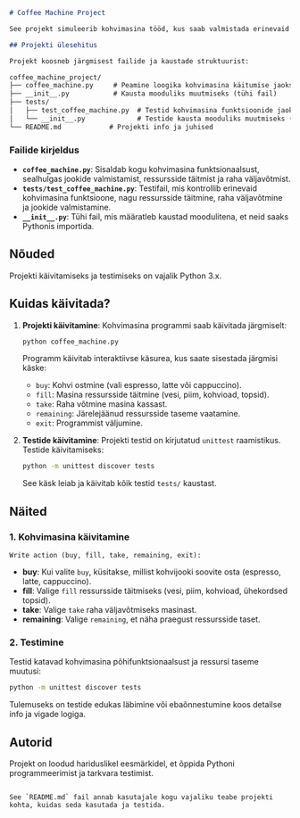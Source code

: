 
```markdown
# Coffee Machine Project

See projekt simuleerib kohvimasina tööd, kus saab valmistada erinevaid kohvijooke, täita masina ressursse, võtta raha välja ja vaadata ressursside taset. Projekt on kirjutatud Pythonis ja sisaldab ka testimist.

## Projekti ülesehitus

Projekt koosneb järgmisest failide ja kaustade struktuurist:

```
```markdown
coffee_machine_project/
├── coffee_machine.py     # Peamine loogika kohvimasina käitumise jaoks
├── __init__.py           # Kausta mooduliks muutmiseks (tühi fail)
├── tests/
│   ├── test_coffee_machine.py  # Testid kohvimasina funktsioonide jaoks
│   └── __init__.py             # Testide kausta mooduliks muutmiseks (tühi fail)
└── README.md            # Projekti info ja juhised
```

### Failide kirjeldus

- **`coffee_machine.py`**: Sisaldab kogu kohvimasina funktsionaalsust, sealhulgas jookide valmistamist, ressursside täitmist ja raha väljavõtmist.
- **`tests/test_coffee_machine.py`**: Testifail, mis kontrollib erinevaid kohvimasina funktsioone, nagu ressursside täitmine, raha väljavõtmine ja jookide valmistamine.
- **`__init__.py`**: Tühi fail, mis määratleb kaustad moodulitena, et neid saaks Pythonis importida.

## Nõuded

Projekti käivitamiseks ja testimiseks on vajalik Python 3.x.

## Kuidas käivitada?

1. **Projekti käivitamine**:
   Kohvimasina programmi saab käivitada järgmiselt:
   ```bash
   python coffee_machine.py
   ```

   Programm käivitab interaktiivse käsurea, kus saate sisestada järgmisi käske:
   - `buy`: Kohvi ostmine (vali espresso, latte või cappuccino).
   - `fill`: Masina ressursside täitmine (vesi, piim, kohvioad, topsid).
   - `take`: Raha võtmine masina kassast.
   - `remaining`: Järelejäänud ressursside taseme vaatamine.
   - `exit`: Programmist väljumine.

2. **Testide käivitamine**:
   Projekti testid on kirjutatud `unittest` raamistikus. Testide käivitamiseks:
   ```bash
   python -m unittest discover tests
   ```

   See käsk leiab ja käivitab kõik testid `tests/` kaustast.

## Näited

### 1. Kohvimasina käivitamine
```
Write action (buy, fill, take, remaining, exit):
```

- **buy**: Kui valite `buy`, küsitakse, millist kohvijooki soovite osta (espresso, latte, cappuccino).
- **fill**: Valige `fill` ressursside täitmiseks (vesi, piim, kohvioad, ühekordsed topsid).
- **take**: Valige `take` raha väljavõtmiseks masinast.
- **remaining**: Valige `remaining`, et näha praegust ressursside taset.

### 2. Testimine
Testid katavad kohvimasina põhifunktsionaalsust ja ressursi taseme muutusi:

```bash
python -m unittest discover tests
```

Tulemuseks on testide edukas läbimine või ebaõnnestumine koos detailse info ja vigade logiga.

## Autorid

Projekt on loodud hariduslikel eesmärkidel, et õppida Pythoni programmeerimist ja tarkvara testimist.
```

See `README.md` fail annab kasutajale kogu vajaliku teabe projekti kohta, kuidas seda kasutada ja testida.

